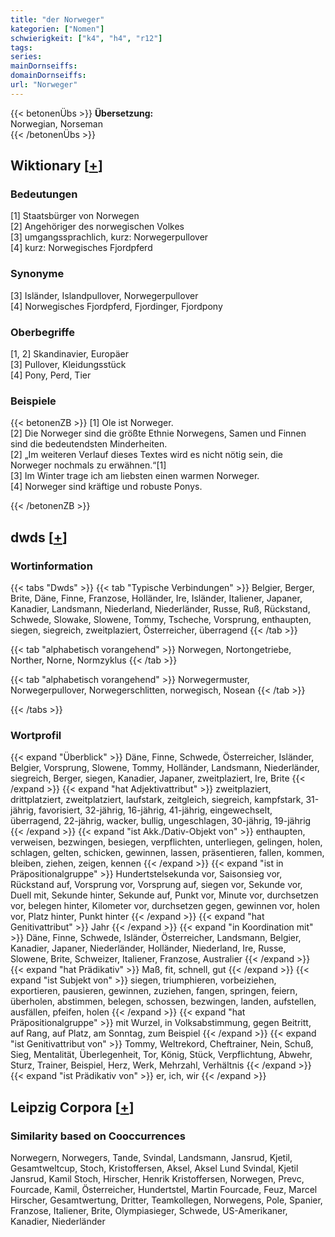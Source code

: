 ```yaml
---
title: "der Norweger"
kategorien: ["Nomen"]
schwierigkeit: ["k4", "h4", "r12"]
tags:
series:
mainDornseiffs:
domainDornseiffs:
url: "Norweger"
---
```


{{< betonenÜbs >}}
**Übersetzung:**  
Norwegian, Norseman  
{{< /betonenÜbs >}}

## Wiktionary [[+](https://de.wiktionary.org/wiki/Norweger)]

### Bedeutungen
[1] Staatsbürger von Norwegen  
[2] Angehöriger des norwegischen Volkes  
[3] umgangssprachlich, kurz: Norwegerpullover  
[4] kurz: Norwegisches Fjordpferd  

### Synonyme
[3] Isländer, Islandpullover, Norwegerpullover  
[4] Norwegisches Fjordpferd, Fjordinger, Fjordpony  

### Oberbegriffe
[1, 2] Skandinavier, Europäer  
[3] Pullover, Kleidungsstück  
[4] Pony, Perd, Tier  

### Beispiele
{{< betonenZB >}}
[1] Ole ist Norweger.  
[2] Die Norweger sind die größte Ethnie Norwegens, Samen und Finnen sind die bedeutendsten Minderheiten.  
[2] „Im weiteren Verlauf dieses Textes wird es nicht nötig sein, die Norweger nochmals zu erwähnen.“[1]  
[3] Im Winter trage ich am liebsten einen warmen Norweger.  
[4] Norweger sind kräftige und robuste Ponys.  

{{< /betonenZB >}}


## dwds [[+](https://www.dwds.de/wb/Norweger)]

### Wortinformation
{{< tabs "Dwds" >}}
{{< tab "Typische Verbindungen" >}}
Belgier, Berger, Brite, Däne, Finne, Franzose, Holländer, Ire, Isländer, Italiener, Japaner, Kanadier, Landsmann, Niederland, Niederländer, Russe, Ruß, Rückstand, Schwede, Slowake, Slowene, Tommy, Tscheche, Vorsprung, enthaupten, siegen, siegreich, zweitplaziert, Österreicher, überragend
{{< /tab >}}

{{< tab "alphabetisch vorangehend" >}}
Norwegen, Nortongetriebe, Norther, Norne, Normzyklus
{{< /tab >}}

{{< tab "alphabetisch vorangehend" >}}
Norwegermuster, Norwegerpullover, Norwegerschlitten, norwegisch, Nosean
{{< /tab >}}

{{< /tabs >}}

### Wortprofil
{{< expand "Überblick" >}} Däne, Finne, Schwede, Österreicher, Isländer, Belgier, Vorsprung, Slowene, Tommy, Holländer, Landsmann, Niederländer, siegreich, Berger, siegen, Kanadier, Japaner, zweitplaziert, Ire, Brite {{< /expand >}}
{{< expand "hat Adjektivattribut" >}} zweitplaziert, drittplatziert, zweitplatziert, laufstark, zeitgleich, siegreich, kampfstark, 31-jährig, favorisiert, 32-jährig, 16-jährig, 41-jährig, eingewechselt, überragend, 22-jährig, wacker, bullig, ungeschlagen, 30-jährig, 19-jährig {{< /expand >}}
{{< expand "ist Akk./Dativ-Objekt von" >}} enthaupten, verweisen, bezwingen, besiegen, verpflichten, unterliegen, gelingen, holen, schlagen, gelten, schicken, gewinnen, lassen, präsentieren, fallen, kommen, bleiben, ziehen, zeigen, kennen {{< /expand >}}
{{< expand "ist in Präpositionalgruppe" >}} Hundertstelsekunda vor, Saisonsieg vor, Rückstand auf, Vorsprung vor, Vorsprung auf, siegen vor, Sekunde vor, Duell mit, Sekunde hinter, Sekunde auf, Punkt vor, Minute vor, durchsetzen vor, belegen hinter, Kilometer vor, durchsetzen gegen, gewinnen vor, holen vor, Platz hinter, Punkt hinter {{< /expand >}}
{{< expand "hat Genitivattribut" >}} Jahr {{< /expand >}}
{{< expand "in Koordination mit" >}} Däne, Finne, Schwede, Isländer, Österreicher, Landsmann, Belgier, Kanadier, Japaner, Niederländer, Holländer, Niederland, Ire, Russe, Slowene, Brite, Schweizer, Italiener, Franzose, Australier {{< /expand >}}
{{< expand "hat Prädikativ" >}} Maß, fit, schnell, gut {{< /expand >}}
{{< expand "ist Subjekt von" >}} siegen, triumphieren, vorbeiziehen, exportieren, pausieren, gewinnen, zuziehen, fangen, springen, feiern, überholen, abstimmen, belegen, schossen, bezwingen, landen, aufstellen, ausfällen, pfeifen, holen {{< /expand >}}
{{< expand "hat Präpositionalgruppe" >}} mit Wurzel, in Volksabstimmung, gegen Beitritt, auf Rang, auf Platz, am Sonntag, zum Beispiel {{< /expand >}}
{{< expand "ist Genitivattribut von" >}} Tommy, Weltrekord, Cheftrainer, Nein, Schuß, Sieg, Mentalität, Überlegenheit, Tor, König, Stück, Verpflichtung, Abwehr, Sturz, Trainer, Beispiel, Herz, Werk, Mehrzahl, Verhältnis {{< /expand >}}
{{< expand "ist Prädikativ von" >}} er, ich, wir {{< /expand >}}

## Leipzig Corpora [[+](https://corpora.uni-leipzig.de/en/res?word=Norweger&corpusId=deu_newscrawl-public_2018)]


### Similarity based on Cooccurrences
Norwegern, Norwegers, Tande, Svindal, Landsmann, Jansrud, Kjetil, Gesamtweltcup, Stoch, Kristoffersen, Aksel, Aksel Lund Svindal, Kjetil Jansrud, Kamil Stoch, Hirscher, Henrik Kristoffersen, Norwegen, Prevc, Fourcade, Kamil, Österreicher, Hundertstel, Martin Fourcade, Feuz, Marcel Hirscher, Gesamtwertung, Dritter, Teamkollegen, Norwegens, Pole, Spanier, Franzose, Italiener, Brite, Olympiasieger, Schwede, US-Amerikaner, Kanadier, Niederländer

